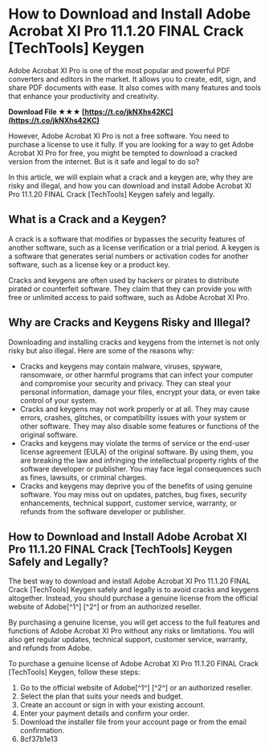 
 
# How to Download and Install Adobe Acrobat XI Pro 11.1.20 FINAL Crack [TechTools] Keygen
  
Adobe Acrobat XI Pro is one of the most popular and powerful PDF converters and editors in the market. It allows you to create, edit, sign, and share PDF documents with ease. It also comes with many features and tools that enhance your productivity and creativity.
 
**Download File ★★★ [https://t.co/jkNXhs42KC](https://t.co/jkNXhs42KC)**


  
However, Adobe Acrobat XI Pro is not a free software. You need to purchase a license to use it fully. If you are looking for a way to get Adobe Acrobat XI Pro for free, you might be tempted to download a cracked version from the internet. But is it safe and legal to do so?
  
In this article, we will explain what a crack and a keygen are, why they are risky and illegal, and how you can download and install Adobe Acrobat XI Pro 11.1.20 FINAL Crack [TechTools] Keygen safely and legally.
  
## What is a Crack and a Keygen?
  
A crack is a software that modifies or bypasses the security features of another software, such as a license verification or a trial period. A keygen is a software that generates serial numbers or activation codes for another software, such as a license key or a product key.

Cracks and keygens are often used by hackers or pirates to distribute pirated or counterfeit software. They claim that they can provide you with free or unlimited access to paid software, such as Adobe Acrobat XI Pro.
  
## Why are Cracks and Keygens Risky and Illegal?
  
Downloading and installing cracks and keygens from the internet is not only risky but also illegal. Here are some of the reasons why:
  
- Cracks and keygens may contain malware, viruses, spyware, ransomware, or other harmful programs that can infect your computer and compromise your security and privacy. They can steal your personal information, damage your files, encrypt your data, or even take control of your system.
- Cracks and keygens may not work properly or at all. They may cause errors, crashes, glitches, or compatibility issues with your system or other software. They may also disable some features or functions of the original software.
- Cracks and keygens may violate the terms of service or the end-user license agreement (EULA) of the original software. By using them, you are breaking the law and infringing the intellectual property rights of the software developer or publisher. You may face legal consequences such as fines, lawsuits, or criminal charges.
- Cracks and keygens may deprive you of the benefits of using genuine software. You may miss out on updates, patches, bug fixes, security enhancements, technical support, customer service, warranty, or refunds from the software developer or publisher.

## How to Download and Install Adobe Acrobat XI Pro 11.1.20 FINAL Crack [TechTools] Keygen Safely and Legally?
  
The best way to download and install Adobe Acrobat XI Pro 11.1.20 FINAL Crack [TechTools] Keygen safely and legally is to avoid cracks and keygens altogether. Instead, you should purchase a genuine license from the official website of Adobe[^1^] [^2^] or from an authorized reseller.
  
By purchasing a genuine license, you will get access to the full features and functions of Adobe Acrobat XI Pro without any risks or limitations. You will also get regular updates, technical support, customer service, warranty, and refunds from Adobe.
  
To purchase a genuine license of Adobe Acrobat XI Pro 11.1.20 FINAL Crack [TechTools] Keygen, follow these steps:

1. Go to the official website of Adobe[^1^] [^2^] or an authorized reseller.
2. Select the plan that suits your needs and budget.
3. Create an account or sign in with your existing account.
4. Enter your payment details and confirm your order.
5. Download the installer file from your account page or from the email confirmation.
6. 8cf37b1e13


